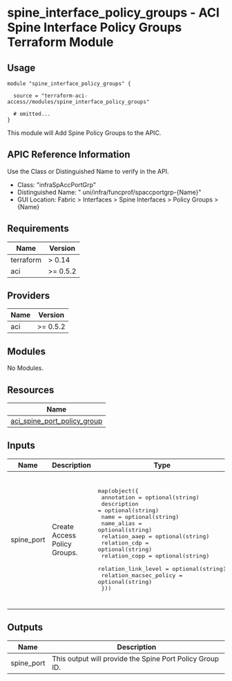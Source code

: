 # spine_interface_policy_groups - ACI Spine Interface Policy Groups Terraform Module

## Usage

```hcl
module "spine_interface_policy_groups" {

  source = "terraform-aci-access//modules/spine_interface_policy_groups"

  # omitted...
}
```

This module will Add Spine Policy Groups to the APIC.

## APIC Reference Information

Use the Class or Distinguished Name to verify in the API.

* Class: "infraSpAccPortGrp"
* Distinguished Name: " uni/infra/funcprof/spaccportgrp-{Name}"
* GUI Location: Fabric > Interfaces > Spine Interfaces > Policy Groups > {Name}

<!-- BEGINNING OF PRE-COMMIT-TERRAFORM DOCS HOOK -->
## Requirements

| Name | Version |
|------|---------|
| terraform | > 0.14 |
| aci | >= 0.5.2 |

## Providers

| Name | Version |
|------|---------|
| aci | >= 0.5.2 |

## Modules

No Modules.

## Resources

| Name |
|------|
| [aci_spine_port_policy_group](https://registry.terraform.io/providers/ciscodevnet/aci/0.5.2/docs/resources/spine_port_policy_group) |

## Inputs

| Name | Description | Type | Default | Required |
|------|-------------|------|---------|:--------:|
| spine\_port | Create Access Policy Groups. | <pre>map(object({<br>    annotation             = optional(string)<br>    description            = optional(string)<br>    name                   = optional(string)<br>    name_alias             = optional(string)<br>    relation_aaep          = optional(string)<br>    relation_cdp           = optional(string)<br>    relation_copp          = optional(string)<br>    relation_link_level    = optional(string)<br>    relation_macsec_policy = optional(string)<br>  }))</pre> | <pre>{<br>  "default": {<br>    "annotation": "",<br>    "description": "",<br>    "name": "default",<br>    "name_alias": "",<br>    "relation_aaep": "uni/infra/attentp-default",<br>    "relation_cdp": "uni/infra/cdpIfP-default",<br>    "relation_copp": "uni/infra/coppifpol-default",<br>    "relation_link_level": "uni/infra/hintfpol-default",<br>    "relation_macsec_policy": "uni/infra/macsecifp-default"<br>  }<br>}</pre> | no |

## Outputs

| Name | Description |
|------|-------------|
| spine\_port | This output will provide the Spine Port Policy Group ID. |
<!-- END OF PRE-COMMIT-TERRAFORM DOCS HOOK -->
